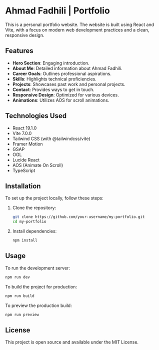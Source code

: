# Ahmad Fadhili | Portfolio

This is a personal portfolio website. The website is built using React and Vite, with a focus on modern web development practices and a clean, responsive design.

## Features

- **Hero Section**: Engaging introduction.
- **About Me**: Detailed information about Ahmad Fadhili.
- **Career Goals**: Outlines professional aspirations.
- **Skills**: Highlights technical proficiencies.
- **Projects**: Showcases past work and personal projects.
- **Contact**: Provides ways to get in touch.
- **Responsive Design**: Optimized for various devices.
- **Animations**: Utilizes AOS for scroll animations.

## Technologies Used

- React 19.1.0
- Vite 7.0.0
- Tailwind CSS (with @tailwindcss/vite)
- Framer Motion
- GSAP
- OGL
- Lucide React
- AOS (Animate On Scroll)
- TypeScript

## Installation

To set up the project locally, follow these steps:

1. Clone the repository:
   ```bash
   git clone https://github.com/your-username/my-portfolio.git
   cd my-portfolio
   ```

2. Install dependencies:
   ```bash
   npm install
   ```

## Usage

To run the development server:

```bash
npm run dev
```

To build the project for production:

```bash
npm run build
```

To preview the production build:

```bash
npm run preview
```

## License

This project is open source and available under the MIT License.
